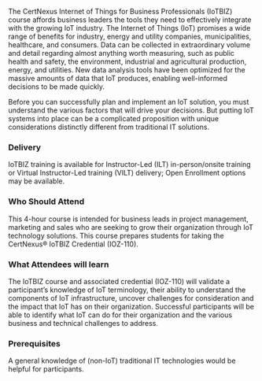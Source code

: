 <!-- IoTBIZ -->

The CertNexus Internet of Things for Business Professionals (IoTBIZ) course affords business leaders the tools they need to effectively integrate with the growing IoT industry. The Internet of Things (IoT) promises a wide range of benefits for industry, energy and utility companies, municipalities, healthcare, and consumers. Data can be collected in extraordinary volume and detail regarding almost anything worth measuring, such as public health and safety, the environment, industrial and agricultural production, energy, and utilities. New data analysis tools have been optimized for the massive amounts of data that IoT produces, enabling well-informed decisions to be made quickly.

Before you can successfully plan and implement an IoT solution, you must understand the various factors that will drive your decisions. But putting IoT systems into place can be a complicated proposition with unique considerations distinctly different from traditional IT solutions.


### Delivery


 IoTBIZ training is available for Instructor-Led (ILT) in-person/onsite training or Virtual Instructor-Led training (VILT) delivery; Open Enrollment options may be available.


### Who Should Attend


This 4-hour course is intended for business leads in project management, marketing and sales who are seeking to grow their organization through IoT technology solutions. This course prepares students for taking the CertNexus® IoTBIZ Credential (IOZ-110).

### What Attendees will learn


The IoTBIZ course and associated credential (IOZ-110) will validate a participant’s knowledge of IoT terminology, their ability to understand the components of IoT infrastructure, uncover challenges for consideration and the impact that IoT has on their organization. Successful participants will be able to identify what IoT can do for their organization and the various business and technical challenges to address.


### Prerequisites

A general knowledge of (non-IoT) traditional IT technologies would be helpful for participants.
